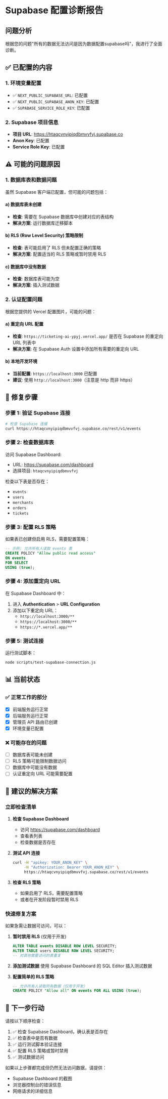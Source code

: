 # Supabase 配置诊断报告

## 问题分析

根据您的问题"所有的数据无法访问是因为数据配置supabase吗"，我进行了全面诊断。

## ✅ 已配置的内容

### 1. 环境变量配置
- ✅ `NEXT_PUBLIC_SUPABASE_URL`: 已配置
- ✅ `NEXT_PUBLIC_SUPABASE_ANON_KEY`: 已配置
- ✅ `SUPABASE_SERVICE_ROLE_KEY`: 已配置

### 2. Supabase 项目信息
- **项目 URL**: https://htaqcvnyipiqdbmvvfvj.supabase.co
- **Anon Key**: 已配置
- **Service Role Key**: 已配置

## ⚠️ 可能的问题原因

### 1. 数据库表和数据问题
虽然 Supabase 客户端已配置，但可能的问题包括：

#### a) 数据库表未创建
- **检查**: 需要在 Supabase 数据库中创建对应的表结构
- **解决方案**: 运行数据库迁移脚本

#### b) RLS (Row Level Security) 策略限制
- **检查**: 表可能启用了 RLS 但未配置正确的策略
- **解决方案**: 配置适当的 RLS 策略或暂时禁用 RLS

#### c) 数据库中没有数据
- **检查**: 数据库表可能为空
- **解决方案**: 插入测试数据

### 2. 认证配置问题

根据您提供的 Vercel 配置图片，可能的问题：

#### a) 重定向 URL 配置
- **检查**: `https://ticketing-ai-ypyj.vercel.app/` 是否在 Supabase 的重定向 URL 列表中
- **解决方案**: 在 Supabase Auth 设置中添加所有需要的重定向 URL

#### b) 本地开发环境
- **当前配置**: `https://localhost:3000` 已配置
- **建议**: 使用 `http://localhost:3000`（注意是 http 而非 https）

## 🔧 修复步骤

### 步骤 1: 验证 Supabase 连接

```bash
# 检查 Supabase 连接
curl https://htaqcvnyipiqdbmvvfvj.supabase.co/rest/v1/events
```

### 步骤 2: 检查数据库表

访问 Supabase Dashboard:
- URL: https://supabase.com/dashboard
- 选择项目: `htaqcvnyipiqdbmvvfvj`

检查以下表是否存在：
- `events`
- `users`
- `merchants`
- `orders`
- `tickets`

### 步骤 3: 配置 RLS 策略

如果表已创建但启用 RLS，需要配置策略：

```sql
-- 示例: 允许所有人读取 events 表
CREATE POLICY "Allow public read access" 
ON events 
FOR SELECT 
USING (true);
```

### 步骤 4: 添加重定向 URL

在 Supabase Dashboard 中：
1. 进入 **Authentication** > **URL Configuration**
2. 添加以下重定向 URL：
   - `http://localhost:3000/**`
   - `https://localhost:3000/**`
   - `https://*.vercel.app/**`

### 步骤 5: 测试连接

运行测试脚本：

```bash
node scripts/test-supabase-connection.js
```

## 📊 当前状态

### ✅ 正常工作的部分
- [x] 前端服务运行正常
- [x] 后端服务运行正常
- [x] 管理员 API 路由已创建
- [x] 环境变量已配置

### ❌ 可能存在的问题
- [ ] 数据库表可能未创建
- [ ] RLS 策略可能限制数据访问
- [ ] 数据库中可能没有数据
- [ ] 认证重定向 URL 可能需要配置

## 🎯 建议的解决方案

### 立即检查清单

1. **检查 Supabase Dashboard**
   - 访问 https://supabase.com/dashboard
   - 查看表列表
   - 检查数据是否存在

2. **测试 API 连接**
   ```bash
   curl -H "apikey: YOUR_ANON_KEY" \
        -H "Authorization: Bearer YOUR_ANON_KEY" \
        https://htaqcvnyipiqdbmvvfvj.supabase.co/rest/v1/events
   ```

3. **检查 RLS 策略**
   - 如果启用了 RLS，需要配置策略
   - 或者在开发阶段暂时禁用 RLS

### 快速修复方案

如果急需让数据可访问，可以：

1. **暂时禁用 RLS** (仅用于开发)
   ```sql
   ALTER TABLE events DISABLE ROW LEVEL SECURITY;
   ALTER TABLE users DISABLE ROW LEVEL SECURITY;
   -- 对其他需要访问的表重复
   ```

2. **添加测试数据**
   使用 Supabase Dashboard 的 SQL Editor 插入测试数据

3. **配置简单的 RLS 策略**
   ```sql
   -- 允许所有人读取所有数据（仅用于开发）
   CREATE POLICY "Allow all" ON events FOR ALL USING (true);
   ```

## 📝 下一步行动

请按以下顺序检查：

1. ✅ 检查 Supabase Dashboard，确认表是否存在
2. ✅ 检查表中是否有数据
3. ✅ 运行测试脚本验证连接
4. ✅ 配置 RLS 策略或暂时禁用
5. ✅ 测试数据访问

如果以上步骤都完成但仍然无法访问数据，请提供：
- Supabase Dashboard 的截图
- 浏览器控制台的错误信息
- 网络请求的详细信息


